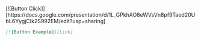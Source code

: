 <br>
[![Button Click]][https://docs.google.com/presentation/d/1L_GPkhAO8eWVsVn8pf9Taed20UbL6YygjCIk2S992EM/edit?usp=sharing]
<br>

```markdown
[![Button Example]][Link]
```
